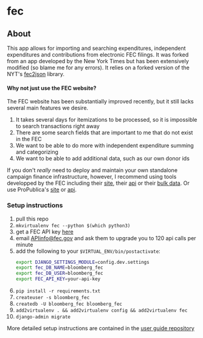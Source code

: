 # fec

## About
This app allows for importing and searching expenditures, independent expenditures and contributions from electronic FEC filings. It was forked from an app developed by the New York Times but has been extensively modified (so blame me for any errors). It relies on a forked version of the NYT's [fec2json](https://github.com/capitolmuckrakr/fec2json) library.

#### Why not just use the FEC website? 
The FEC website has been substantially improved recently, but it still lacks several main features we desire.
1. It takes several days for itemizations to be processed, so it is impossible to search transactions right away
1. There are some search fields that are important to me that do not exist in the FEC
1. We want to be able to do more with independent expenditure summing and categorizing
1. We want to be able to add additional data, such as our own donor ids

If you don't *really* need to deploy and maintain your own standalone campaign finance infrastructure, however, I recommend using tools developped by the FEC including their [site](https://www.fec.gov/data/?search=), their [api](https://api.open.fec.gov/developers/) or their [bulk data](https://classic.fec.gov/finance/disclosure/ftp_download.shtml). Or use ProPublica's [site](https://projects.propublica.org/itemizer/) or [api](https://www.propublica.org/datastore/api/campaign-finance-api).

### Setup instructions
1. pull this repo
1. `mkvirtualenv fec --python $(which python3)`
1. get a FEC API key [here](https://api.data.gov/signup/)
1. email APIinfo@fec.gov and ask them to upgrade you to 120 api calls per minute
1. add the following to your `$VIRTUAL_ENV/bin/postactivate`:
    ```bash
    export DJANGO_SETTINGS_MODULE=config.dev.settings
    export fec_DB_NAME=bloomberg_fec
    export fec_DB_USER=bloomberg_fec
    export FEC_API_KEY=your-api-key
    ```
1. `pip install -r requirements.txt`
1. `createuser -s bloomberg_fec `
1. `createdb -U bloomberg_fec bloomberg_fec`
1. `add2virtualenv . && add2virtualenv config && add2virtualenv fec`
1. `django-admin migrate`

More detailed setup instructions are contained in the [user guide repository](https://github.com/capitolmuckrakr/bloomberg-fec-docs-24/tree/main)